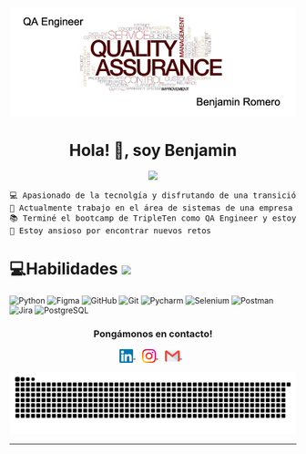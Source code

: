 
<p align="center">
  <img src="https://github.com/benja-romero/benja-romero/blob/main/QA.jpg">
</p>

<h1 align="center"> Hola! 👋, soy Benjamin</h1>

<p align="center">
	<a href="https://github.com/Bouaskaoun">
		<img src="https://readme-typing-svg.herokuapp.com/?lines=QA+Engineer&center=true&width=380&height=45">
	</a>
</p>


<pre>
💻 Apasionado de la tecnolgía y disfrutando de una transición laboral hacia el mundo de QA
🔭 Actualmente trabajo en el área de sistemas de una empresa de seguridad electrónica
📚 Terminé el bootcamp de TripleTen como QA Engineer y estoy reforzando mis conocimientos en Python, Selenium, SQL
📝 Estoy ansioso por encontrar nuevos retos
</pre>

# 💻Habilidades <img src = "https://media2.giphy.com/media/QssGEmpkyEOhBCb7e1/giphy.gif?cid=ecf05e47a0n3gi1bfqntqmob8g9aid1oyj2wr3ds3mg700bl&rid=giphy.gif" width = 32px>


![Python](https://img.shields.io/badge/python-darkblue.svg?style=for-the-badge&logo=python&logoColor=white) ![Figma](https://img.shields.io/badge/Figma-white.svg?style=for-the-badge&logo=Figma) ![GitHub](https://img.shields.io/badge/GitHub-100000?style=for-the-badge&logo=github&logoColor=white) ![Git](https://img.shields.io/badge/Git-red.svg?style=for-the-badge&logo=Git&logoColor=black) ![Pycharm](https://img.shields.io/badge/PyCharm-10000?style=for-the-badge&logo=PyCharm&logoColor=black&labelColor=gold&color=gold) ![Selenium](https://img.shields.io/badge/Selenium-10000?style=for-the-badge&logo=Selenium&logoColor=black)
![Postman](https://img.shields.io/badge/Postman-10000?style=for-the-badge&logo=Postman&logoColor=white&labelColor=orange&color=orange) ![Jira](https://img.shields.io/badge/Jira-0052CC?style=for-the-badge&logo=Jira&logoColor=white) ![PostgreSQL](https://img.shields.io/badge/PostgreSQL-316192?style=for-the-badge&logo=postgresql&logoColor=white)


<div align="center">
  <h3><b>Pongámonos en contacto! </b></h3>
  </div>
<p align="center">
<a href="https://www.linkedin.com/in/benjamin-romero-73089a29a/" target="_blank">
  <img align="center" alt="Benjamin Romero | Linkedin" width="24px" src="https://github.com/SatYu26/SatYu26/blob/master/Assets/Linkedin.svg" />
</a> &nbsp;&nbsp;
<a href="https://www.instagram.com/benja_romero/" target="_blank">
  <img align="center" alt="Benjamin Romero | Instagram" width="24px" src="https://github.com/SatYu26/SatYu26/blob/master/Assets/Instagram.svg" />
</a> &nbsp;&nbsp;
<a href="mailto:ben.romero24@gmail.com" >
  <img align="center" alt="Benjamin Romero | Gmail" width="26px" src="https://github.com/SatYu26/SatYu26/blob/master/Assets/Gmail.svg" />
</a> &nbsp;&nbsp;
<p>
<p align="center">
  <img src="https://github.com/StefanosSt/StefanosSt/blob/main/github-user-contribution.svg" alt="snake">
</p>

---
